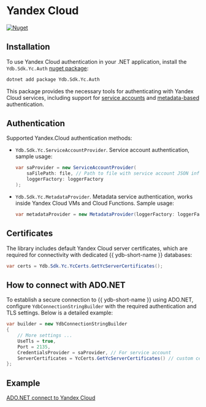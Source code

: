 # Yandex Cloud

[![Nuget](https://img.shields.io/nuget/v/Ydb.Sdk.Yc.Auth)](https://www.nuget.org/packages/Ydb.Sdk.Yc.Auth/)

## Installation

To use Yandex Cloud authentication in your .NET application, install the `Ydb.Sdk.Yc.Auth` [nuget package](https://www.nuget.org/packages/Ydb.Sdk.Yc.Auth/):

```bash
dotnet add package Ydb.Sdk.Yc.Auth
```

This package provides the necessary tools for authenticating with Yandex Cloud services, including support for [service accounts](https://yandex.cloud/en/docs/iam/concepts/users/service-accounts) and [metadata-based](https://yandex.cloud/en/docs/compute/operations/vm-connect/auth-inside-vm) authentication.

## Authentication

Supported Yandex.Cloud authentication methods:

- `Ydb.Sdk.Yc.ServiceAccountProvider`. Service account authentication, sample usage:
    
    ```c#
    var saProvider = new ServiceAccountProvider(
        saFilePath: file, // Path to file with service account JSON info
        loggerFactory: loggerFactory
    );
    ```

- `Ydb.Sdk.Yc.MetadataProvider`. Metadata service authentication, works inside Yandex Cloud VMs and Cloud Functions. Sample usage:
    
    ```c#
    var metadataProvider = new MetadataProvider(loggerFactory: loggerFactory);
    ```

## Certificates

The library includes default Yandex Cloud server certificates, which are required for connectivity with dedicated {{ ydb-short-name }} databases:

```c#
var certs = Ydb.Sdk.Yc.YcCerts.GetYcServerCertificates();
```

## How to connect with ADO.NET

To establish a secure connection to {{ ydb-short-name }} using ADO.NET, configure `YdbConnectionStringBuilder` with the required authentication and TLS settings. Below is a detailed example:

```c#
var builder = new YdbConnectionStringBuilder
{
    // More settings ...
    UseTls = true,
    Port = 2135,
    CredentialsProvider = saProvider, // For service account
    ServerCertificates = YcCerts.GetYcServerCertificates() // custom certificates Yandex Cloud
};
```

## Example

[ADO.NET connect to Yandex Cloud](https://github.com/ydb-platform/ydb-dotnet-sdk/tree/main/examples/src/YC)
